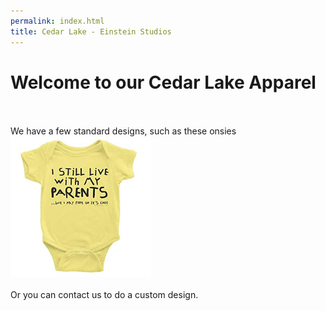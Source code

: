 ```yaml
---
permalink: index.html
title: Cedar Lake - Einstein Studios
---
```


# Welcome to our Cedar Lake Apparel

<br />
<br />
We have a few standard designs, such as these onsies <img src="/assets/img/onesie_test.jpg" width="225" align="bottom">
<br />
<br />
Or you can contact us to do a custom design.
